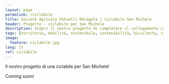 ```yaml
---
layout: page
permalink: /ciclabile
title: Società Agricola Patuelli Malagola | Ciclabile San Michele
header: Progetto - ciclabile per San Michele
description: Scopri il nostro progetto di completare il collegamento ciclabile Ravenna - San Michele.
tags: [territorio, mobilità, sostenibile, sostenibilità, bicicletta, ciclabili, ambiente, azienda, agricola, Ravenna, San Michele, Romagna, Emilia-Romagna]
image:
  feature: ciclabile.jpg
lang: it
ref: ciclabile
---
```



Il nostro progetto di una ciclabile per San Michele!

Coming soon!